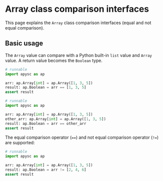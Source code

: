 # Array class comparison interfaces

This page explains the `Array` class comparison interfaces (equal and not equal comparison).

## Basic usage

The `Array` value can compare with a Python built-in `list` value and `Array` value. A return value becomes the `Boolean` type.

```py
# runnable
import apysc as ap

arr: ap.Array[int] = ap.Array([1, 3, 5])
result: ap.Boolean = arr == [1, 3, 5]
assert result
```

```py
# runnable
import apysc as ap

arr: ap.Array[int] = ap.Array([1, 3, 5])
other_arr: ap.Array[int] = ap.Array([1, 3, 5])
result: ap.Boolean = arr == other_arr
assert result
```

The equal comparison operator (`==`) and not equal comparison operator (`!=`) are supported:

```py
# runnable
import apysc as ap

arr: ap.Array[int] = ap.Array([1, 3, 5])
result: ap.Boolean = arr != [2, 4, 6]
assert result
```
